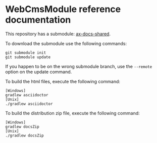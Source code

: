 # WebCmsModule reference documentation


This repository has a submodule: [ax-docs-shared](https://github.com/ForeachOS/ax-docs-shared.git).

To download the submodule use the following commands:

```
git submodule init
git submodule update
```

If you happen to be on the wrong submodule branch, use the `--remote` option on the update command. 

To build the html files, execute the following command:
```
[Windows]
gradlew asciidoctor
[Unix]
./gradlew asciidoctor
```

To build the distribution zip file, execute the following command:
```
[Windows]
gradlew docsZip
[Unix]
./gradlew docsZip
```
